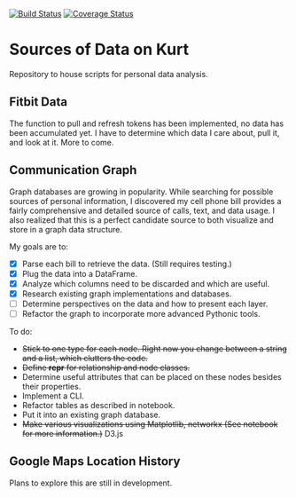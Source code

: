 [![Build Status](https://travis-ci.org/kurtrm/kurt_data.svg?branch=master)](https://travis-ci.org/kurtrm/kurt_data) [![Coverage Status](https://coveralls.io/repos/github/kurtrm/kurt_data/badge.svg?branch=master)](https://coveralls.io/github/kurtrm/kurt_data?branch=master)

# Sources of Data on Kurt
Repository to house scripts for personal data analysis.

## Fitbit Data

The function to pull and refresh tokens has been implemented, no data has been accumulated yet.
I have to determine which data I care about, pull it, and look at it. More to come.

## Communication Graph

Graph databases are growing in popularity. While searching for possible sources of personal information, I discovered my cell phone bill provides a fairly comprehensive and detailed source of calls, text, and data usage.
I also realized that this is a perfect candidate source to both visualize and store in a graph data structure.

My goals are to:

- [x] Parse each bill to retrieve the data. (Still requires testing.)
- [x] Plug the data into a DataFrame.
- [x] Analyze which columns need to be discarded and which are useful.
- [x] Research existing graph implementations and databases.
- [ ] Determine perspectives on the data and how to present each layer.
- [ ] Refactor the graph to incorporate more advanced Pythonic tools.

To do:

- ~~Stick to one type for each node. Right now you change between a string and a list, which clutters the code.~~
- ~~Define __repr__ for relationship and node classes.~~
- Determine useful attributes that can be placed on these nodes besides their properties.
- Implement a CLI.
- Refactor tables as described in notebook.
- Put it into an existing graph database.
- ~~Make various visualizations using Matplotlib, networkx (See notebook for more information.)~~ D3.js

## Google Maps Location History

Plans to explore this are still in development.

